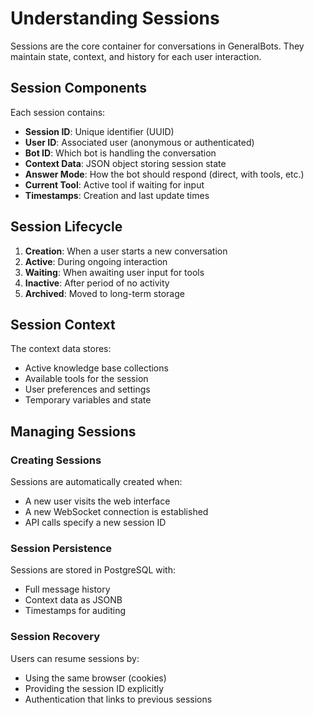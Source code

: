 # Understanding Sessions

Sessions are the core container for conversations in GeneralBots. They maintain state, context, and history for each user interaction.

## Session Components

Each session contains:

- **Session ID**: Unique identifier (UUID)
- **User ID**: Associated user (anonymous or authenticated)
- **Bot ID**: Which bot is handling the conversation
- **Context Data**: JSON object storing session state
- **Answer Mode**: How the bot should respond (direct, with tools, etc.)
- **Current Tool**: Active tool if waiting for input
- **Timestamps**: Creation and last update times

## Session Lifecycle

1. **Creation**: When a user starts a new conversation
2. **Active**: During ongoing interaction
3. **Waiting**: When awaiting user input for tools
4. **Inactive**: After period of no activity
5. **Archived**: Moved to long-term storage

## Session Context

The context data stores:
- Active knowledge base collections
- Available tools for the session
- User preferences and settings
- Temporary variables and state

## Managing Sessions

### Creating Sessions
Sessions are automatically created when:
- A new user visits the web interface
- A new WebSocket connection is established
- API calls specify a new session ID

### Session Persistence
Sessions are stored in PostgreSQL with:
- Full message history
- Context data as JSONB
- Timestamps for auditing

### Session Recovery
Users can resume sessions by:
- Using the same browser (cookies)
- Providing the session ID explicitly
- Authentication that links to previous sessions
